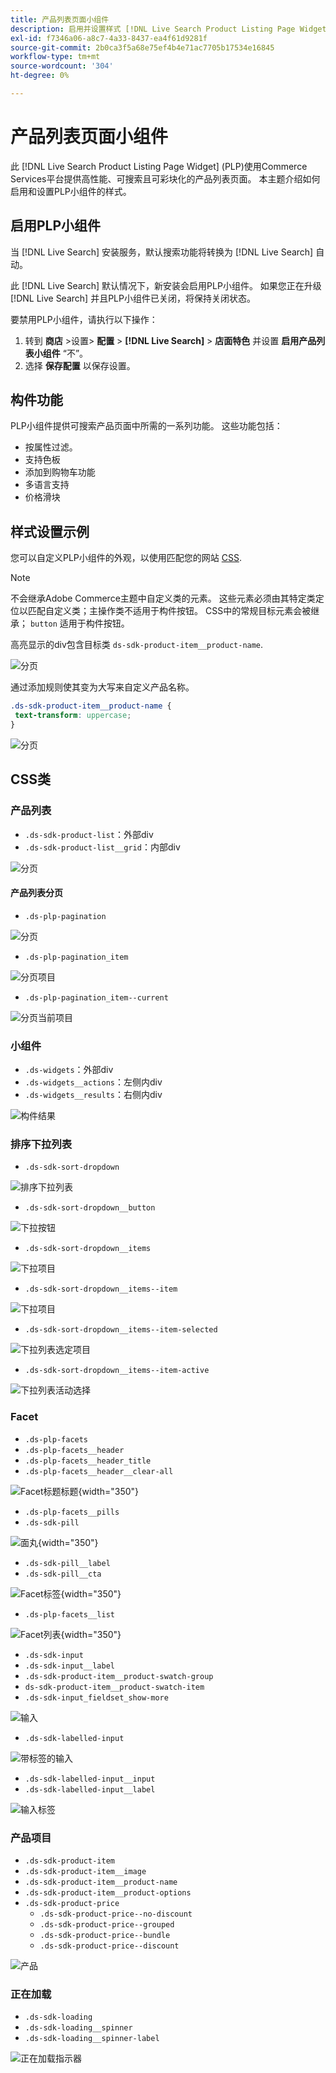 ```yaml
---
title: 产品列表页面小组件
description: 启用并设置样式 [!DNL Live Search Product Listing Page Widget]
exl-id: f7346a06-a8c7-4a33-8437-ea4f61d9281f
source-git-commit: 2b0ca3f5a68e75ef4b4e71ac7705b17534e16845
workflow-type: tm+mt
source-wordcount: '304'
ht-degree: 0%

---
```


# 产品列表页面小组件

此 [!DNL Live Search Product Listing Page Widget] (PLP)使用Commerce Services平台提供高性能、可搜索且可彩块化的产品列表页面。 本主题介绍如何启用和设置PLP小组件的样式。

## 启用PLP小组件

当 [!DNL Live Search] 安装服务，默认搜索功能将转换为 [!DNL Live Search] 自动。

此 [!DNL Live Search] 默认情况下，新安装会启用PLP小组件。 如果您正在升级 [!DNL Live Search] 并且PLP小组件已关闭，将保持关闭状态。

要禁用PLP小组件，请执行以下操作：

1. 转到 **商店** >设置> **配置** > **[!DNL Live Search]** > **店面特色** 并设置 **启用产品列表小组件** “不”。
1. 选择 **保存配置** 以保存设置。

## 构件功能

PLP小组件提供可搜索产品页面中所需的一系列功能。 这些功能包括：

* 按属性过滤。
* 支持色板
* 添加到购物车功能
* 多语言支持
* 价格滑块

## 样式设置示例

您可以自定义PLP小组件的外观，以使用匹配您的网站 [CSS](https://developer.adobe.com/commerce/frontend-core/guide/css/).

>[!NOTE]
>
>不会继承Adobe Commerce主题中自定义类的元素。 这些元素必须由其特定类定位以匹配自定义类；主操作类不适用于构件按钮。
>CSS中的常规目标元素会被继承； `button` 适用于构件按钮。

高亮显示的div包含目标类 `ds-sdk-product-item__product-name`.

![分页](assets/plp-css-example.png)

通过添加规则使其变为大写来自定义产品名称。

```css
.ds-sdk-product-item__product-name {
 text-transform: uppercase;
}
```

![分页](assets/plp-css-example-after.png)

## CSS类

### 产品列表

* `.ds-sdk-product-list`：外部div
* `.ds-sdk-product-list__grid`：内部div

![分页](assets/plp-css-product-list.png)

#### 产品列表分页

* `.ds-plp-pagination`

![分页](assets/plp-css-pagination.png)

* `.ds-plp-pagination_item`

![分页项目](assets/plp-css-pagination-item.png)

* `.ds-plp-pagination_item--current`

![分页当前项目](assets/plp-css-pagination-item-current.png)

### 小组件

* `.ds-widgets`：外部div
* `.ds-widgets__actions`：左侧内div
* `.ds-widgets__results`：右侧内div

![构件结果](assets/plp-css-widgets.png)

### 排序下拉列表

* `.ds-sdk-sort-dropdown`

![排序下拉列表](assets/plp-css-dropdown.png)

* `.ds-sdk-sort-dropdown__button`

![下拉按钮](assets/plp-css-dropdown-button.png)

* `.ds-sdk-sort-dropdown__items`

![下拉项目](assets/plp-css-dropdown-items.png)

* `.ds-sdk-sort-dropdown__items--item`

![下拉项目](assets/plp-css-dropdown-item.png)

* `.ds-sdk-sort-dropdown__items--item-selected`

![下拉列表选定项目](assets/plp-css-dropdown-selected.png)

* `.ds-sdk-sort-dropdown__items--item-active`

![下拉列表活动选择](assets/plp-css-dropdown-active.png)

### Facet

* `.ds-plp-facets`
* `.ds-plp-facets__header`
* `.ds-plp-facets__header_title`
* `.ds-plp-facets__header__clear-all`

![Facet标题标题](assets/plp-css-facets-title-clear.png){width="350"}

* `.ds-plp-facets__pills`
* `.ds-sdk-pill`

![面丸](assets/plp-css-facets-pill.png){width="350"}

* `.ds-sdk-pill__label`
* `.ds-sdk-pill__cta`

![Facet标签](assets/plp-css-pill-label-cta.png){width="350"}

* `.ds-plp-facets__list`

![Facet列表](assets/plp-css-facets-list.png){width="350"}

* `.ds-sdk-input`
* `.ds-sdk-input__label`
* `.ds-sdk-product-item__product-swatch-group`
* `ds-sdk-product-item__product-swatch-item`
* `.ds-sdk-input_fieldset_show-more`

![输入](assets/plp-css-sdk-input.png)

* `.ds-sdk-labelled-input`

![带标签的输入](assets/plp-css-labelled-input.png)

* `.ds-sdk-labelled-input__input`
* `.ds-sdk-labelled-input__label`

![输入标签](assets/plp-css-labelled-input-label.png)

### 产品项目

* `.ds-sdk-product-item`
* `.ds-sdk-product-item__image`
* `.ds-sdk-product-item__product-name`
* `.ds-sdk-product-item__product-options`
* `.ds-sdk-product-price`
   * `.ds-sdk-product-price--no-discount`
   * `.ds-sdk-product-price--grouped`
   * `.ds-sdk-product-price--bundle`
   * `.ds-sdk-product-price--discount`

![产品](assets/plp-css-product.png)

### 正在加载

* `.ds-sdk-loading`
* `.ds-sdk-loading__spinner`
* `.ds-sdk-loading__spinner-label`

![正在加载指示器](assets/plp-css-loading.png)

